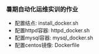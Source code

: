 
### 暑期自动化运维实训的作业

- 配置结点: install_docker.sh
- 配置httpd容器: httpd_docker.sh
- 配置mysql容器: mysql_docker.sh
- 配置centos镜像: Dockerfile




